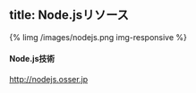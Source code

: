 title: Node.jsリソース
---

{% limg /images/nodejs.png img-responsive %}

#### Node.js技術

http://nodejs.osser.jp

